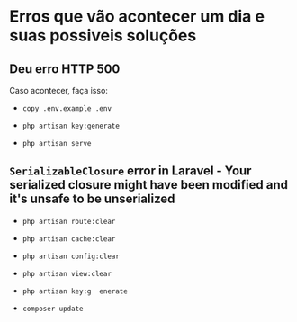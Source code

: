 # Erros que vão acontecer um dia e suas possiveis soluções

## Deu erro HTTP 500
Caso acontecer, faça isso:

+ `copy .env.example .env`

+ `php artisan key:generate` 

+ `php artisan serve`


## `SerializableClosure` error in Laravel - Your serialized closure might have been modified and it's unsafe to be unserialized

+ `php artisan route:clear`

+ `php artisan cache:clear`

+ `php artisan config:clear`

+ `php artisan view:clear`

+ `php artisan key:g  enerate`

+  `composer update`